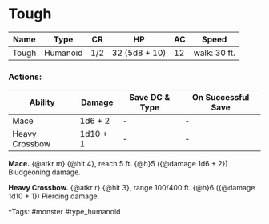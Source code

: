 # Tough

| Name | Type | CR | HP | AC | Speed |
|------|------|----|----|----|-------|
| Tough | Humanoid | 1/2 | 32 (5d8 + 10) | 12 | walk: 30 ft. |

### Actions:

| Ability | Damage | Save DC & Type | On Successful Save |
|---------|--------|----------------|--------------------|
| Mace | 1d6 + 2 | - | - |
| Heavy Crossbow | 1d10 + 1 | - | - |


**Mace.** {@atkr m} {@hit 4}, reach 5 ft. {@h}5 ({@damage 1d6 + 2}) Bludgeoning damage.

**Heavy Crossbow.** {@atkr r} {@hit 3}, range 100/400 ft. {@h}6 ({@damage 1d10 + 1}) Piercing damage.

^Tags: #monster #type_humanoid